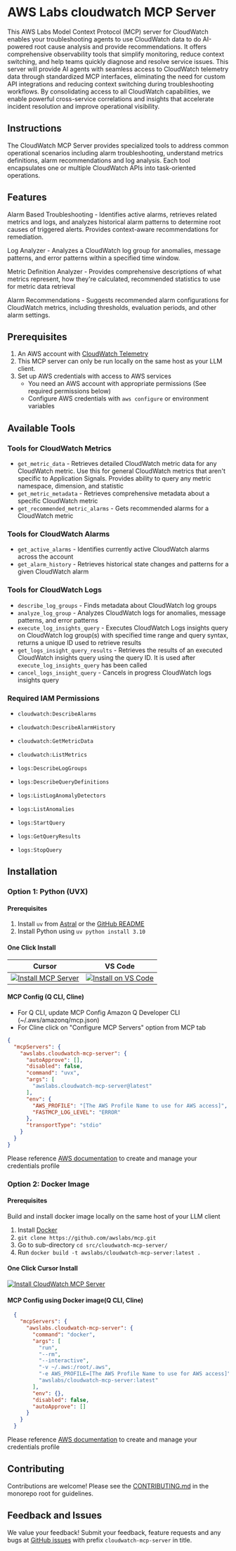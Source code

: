 # AWS Labs cloudwatch MCP Server

This AWS Labs Model Context Protocol (MCP) server for CloudWatch enables your troubleshooting agents to use CloudWatch data to do AI-powered root cause analysis and provide recommendations. It offers comprehensive observability tools that simplify monitoring, reduce context switching, and help teams quickly diagnose and resolve service issues. This server will provide AI agents with seamless access to CloudWatch telemetry data through standardized MCP interfaces, eliminating the need for custom API integrations and reducing context switching during troubleshooting workflows. By consolidating access to all CloudWatch capabilities, we enable powerful cross-service correlations and insights that accelerate incident resolution and improve operational visibility.

## Instructions

The CloudWatch MCP Server provides specialized tools to address common operational scenarios including alarm troubleshooting, understand metrics definitions, alarm recommendations and log analysis. Each tool encapsulates one or multiple CloudWatch APIs into task-oriented operations.

## Features

Alarm Based Troubleshooting - Identifies active alarms, retrieves related metrics and logs, and analyzes historical alarm patterns to determine root causes of triggered alerts. Provides context-aware recommendations for remediation.

Log Analyzer - Analyzes a CloudWatch log group for anomalies, message patterns, and error patterns within a specified time window.

Metric Definition Analyzer - Provides comprehensive descriptions of what metrics represent, how they're calculated, recommended statistics to use for metric data retrieval

Alarm Recommendations - Suggests recommended alarm configurations for CloudWatch metrics, including thresholds, evaluation periods, and other alarm settings.

## Prerequisites
1. An AWS account with [CloudWatch Telemetry](https://docs.aws.amazon.com/AmazonCloudWatch/latest/monitoring/WhatIsCloudWatch.html)
2. This MCP server can only be run locally on the same host as your LLM client.
3. Set up AWS credentials with access to AWS services
   - You need an AWS account with appropriate permissions (See required permissions below)
   - Configure AWS credentials with `aws configure` or environment variables

## Available Tools

### Tools for CloudWatch Metrics
* `get_metric_data` - Retrieves detailed CloudWatch metric data for any CloudWatch metric. Use this for general CloudWatch metrics that aren't specific to Application Signals. Provides ability to query any metric namespace, dimension, and statistic
* `get_metric_metadata` - Retrieves comprehensive metadata about a specific CloudWatch metric
* `get_recommended_metric_alarms` - Gets recommended alarms for a CloudWatch metric

### Tools for CloudWatch Alarms
* `get_active_alarms` - Identifies currently active CloudWatch alarms across the account
* `get_alarm_history` - Retrieves historical state changes and patterns for a given CloudWatch alarm

### Tools for CloudWatch Logs
* `describe_log_groups` - Finds metadata about CloudWatch log groups
* `analyze_log_group` - Analyzes CloudWatch logs for anomalies, message patterns, and error patterns
* `execute_log_insights_query` - Executes CloudWatch Logs insights query on CloudWatch log group(s) with specified time range and query syntax, returns a unique ID used to retrieve results
* `get_logs_insight_query_results` - Retrieves the results of an executed CloudWatch insights query using the query ID. It is used after `execute_log_insights_query` has been called
* `cancel_logs_insight_query` - Cancels in progress CloudWatch logs insights query

### Required IAM Permissions
* `cloudwatch:DescribeAlarms`
* `cloudwatch:DescribeAlarmHistory`
* `cloudwatch:GetMetricData`
* `cloudwatch:ListMetrics`

* `logs:DescribeLogGroups`
* `logs:DescribeQueryDefinitions`
* `logs:ListLogAnomalyDetectors`
* `logs:ListAnomalies`
* `logs:StartQuery`
* `logs:GetQueryResults`
* `logs:StopQuery`

## Installation

### Option 1: Python (UVX)
#### Prerequisites
1. Install `uv` from [Astral](https://docs.astral.sh/uv/getting-started/installation/) or the [GitHub README](https://github.com/astral-sh/uv#installation)
2. Install Python using `uv python install 3.10`

#### One Click Install

| Cursor | VS Code |
|:------:|:-------:|
| [![Install MCP Server](https://cursor.com/deeplink/mcp-install-light.svg)](https://cursor.com/en/install-mcp?name=awslabs.cloudwatch-mcp-server&config=ewogICAgImF1dG9BcHByb3ZlIjogW10sCiAgICAiZGlzYWJsZWQiOiBmYWxzZSwKICAgICJjb21tYW5kIjogInV2eCBhd3NsYWJzLmNsb3Vkd2F0Y2gtbWNwLXNlcnZlckBsYXRlc3QiLAogICAgImVudiI6IHsKICAgICAgIkFXU19QUk9GSUxFIjogIltUaGUgQVdTIFByb2ZpbGUgTmFtZSB0byB1c2UgZm9yIEFXUyBhY2Nlc3NdIiwKICAgICAgIkZBU1RNQ1BfTE9HX0xFVkVMIjogIkVSUk9SIgogICAgfSwKICAgICJ0cmFuc3BvcnRUeXBlIjogInN0ZGlvIgp9) | [![Install on VS Code](https://img.shields.io/badge/Install_on-VS_Code-FF9900?style=flat-square&logo=visualstudiocode&logoColor=white)](https://insiders.vscode.dev/redirect/mcp/install?name=CloudWatch%20MCP%20Server&config=%7B%22autoApprove%22%3A%5B%5D%2C%22disabled%22%3Afalse%2C%22command%22%3A%22uvx%22%2C%22args%22%3A%5B%22awslabs.cloudwatch-mcp-server%40latest%22%5D%2C%22env%22%3A%7B%22AWS_PROFILE%22%3A%22%5BThe%20AWS%20Profile%20Name%20to%20use%20for%20AWS%20access%5D%22%2C%22FASTMCP_LOG_LEVEL%22%3A%22ERROR%22%7D%2C%22transportType%22%3A%22stdio%22%7D) |

#### MCP Config (Q CLI, Cline)
* For Q CLI, update MCP Config Amazon Q Developer CLI (~/.aws/amazonq/mcp.json)
* For Cline click on "Configure MCP Servers" option from MCP tab
```json
{
  "mcpServers": {
    "awslabs.cloudwatch-mcp-server": {
      "autoApprove": [],
      "disabled": false,
      "command": "uvx",
      "args": [
        "awslabs.cloudwatch-mcp-server@latest"
      ],
      "env": {
        "AWS_PROFILE": "[The AWS Profile Name to use for AWS access]",
        "FASTMCP_LOG_LEVEL": "ERROR"
      },
      "transportType": "stdio"
    }
  }
}
```

Please reference [AWS documentation](https://docs.aws.amazon.com/cli/v1/userguide/cli-configure-files.html) to create and manage your credentials profile

### Option 2: Docker Image
#### Prerequisites
Build and install docker image locally on the same host of your LLM client
1. Install [Docker](https://docs.docker.com/desktop/)
2. `git clone https://github.com/awslabs/mcp.git`
3. Go to sub-directory `cd src/cloudwatch-mcp-server/`
4. Run `docker build -t awslabs/cloudwatch-mcp-server:latest .`

#### One Click Cursor Install
[![Install CloudWatch MCP Server](https://cursor.com/deeplink/mcp-install-light.svg)](https://www.cursor.com/install-mcp?name=awslabs.cloudwatch-mcp-server&config=ewogICAgICAgICJjb21tYW5kIjogImRvY2tlciIsCiAgICAgICAgImFyZ3MiOiBbCiAgICAgICAgICAicnVuIiwKICAgICAgICAgICItLXJtIiwKICAgICAgICAgICItLWludGVyYWN0aXZlIiwKICAgICAgICAgICItZSBBV1NfUFJPRklMRT1bVGhlIEFXUyBQcm9maWxlIE5hbWVdIiwKICAgICAgICAgICJhd3NsYWJzL2Nsb3Vkd2F0Y2gtbWNwLXNlcnZlcjpsYXRlc3QiCiAgICAgICAgXSwKICAgICAgICAiZW52Ijoge30sCiAgICAgICAgImRpc2FibGVkIjogZmFsc2UsCiAgICAgICAgImF1dG9BcHByb3ZlIjogW10KfQ==)

#### MCP Config using Docker image(Q CLI, Cline)
```json
  {
    "mcpServers": {
      "awslabs.cloudwatch-mcp-server": {
        "command": "docker",
        "args": [
          "run",
          "--rm",
          "--interactive",
          "-v ~/.aws:/root/.aws",
          "-e AWS_PROFILE=[The AWS Profile Name to use for AWS access]",
          "awslabs/cloudwatch-mcp-server:latest"
        ],
        "env": {},
        "disabled": false,
        "autoApprove": []
      }
    }
  }
```
Please reference [AWS documentation](https://docs.aws.amazon.com/cli/v1/userguide/cli-configure-files.html) to create and manage your credentials profile

## Contributing

Contributions are welcome! Please see the [CONTRIBUTING.md](https://github.com/awslabs/mcp/blob/main/CONTRIBUTING.md) in the monorepo root for guidelines.

## Feedback and Issues

We value your feedback! Submit your feedback, feature requests and any bugs at [GitHub issues](https://github.com/awslabs/mcp/issues) with prefix `cloudwatch-mcp-server` in title.
